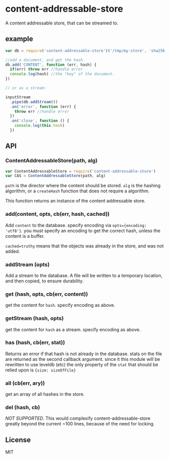 # content-addressable-store

A content addressable store, that can be streamed to.

## example

``` js
var db = require('content-addressable-store')('/tmp/my-store', 'sha256')

//add a document, and get the hash
db.add('CONTENT', function (err, hash) {
  if(err) throw err //handle error
  console.log(hash) //the "key" of the document.
})

// or as a stream:

inputStream
  .pipe(db.addStream())
  .on('error', function (err) {
    throw err //handle error
  })
  .on('close', function () {
    console.log(this.hash)
  })
```

## API

### ContentAddressableStore(path, alg)

``` js
var ContentAddressableStore = require('content-addressable-store')
var CAS = ContentAddressableStore(path, alg)
```

`path` is the director where the content should be stored.
`alg` is the hashing algorithm, or a `createHash` function
that does not require a algorithm.

This function returns an instance of the content addressable store.

### add(content, opts, cb(err, hash, cached))

Add `content` to the database.
specify encoding via `opts={encoding: 'utf8'}`.
you must specify an encoding to get the correct hash,
unless the content is a buffer.

`cached=truthy` means that the objects was already in the store, and was not added.

### addStream (opts)

Add a stream to the database. A file will be written to a temporary
location, and then copied, to ensure durability.

### get (hash, opts, cb(err, content))

get the content for `hash`. specify encoding as above.

### getStream (hash, opts)

get the content for `hash` as a stream. 
specify encoding as above.

### has (hash, cb(err, stat))

Returns an error if that hash is not already in the database.
stats on the file are returned as the second callback argument.
since it this module will be rewritten to use leveldb (etc)
the only property of the `stat` that should be relied upon is
`{size: sizeOfFile}`

### all (cb(err, ary))

get an array of all hashes in the store.

### del (hash, cb)

*NOT SUPPORTED*.
This would complexify content-addressable-store greatly
beyond the current ~100 lines, because of the need for locking.



## License

MIT
